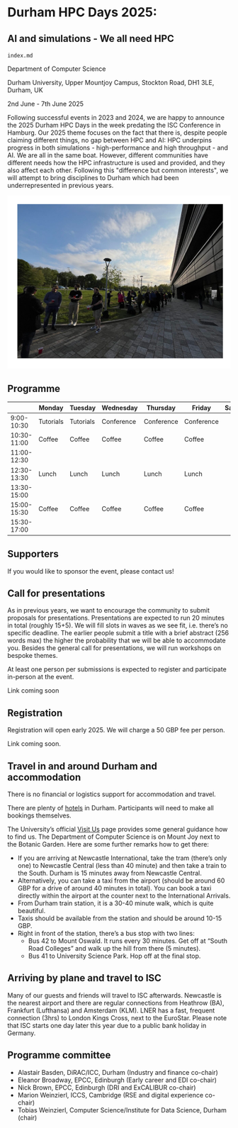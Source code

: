 # Durham HPC Days 2025:
## AI and simulations - We all need HPC

```{toctree}
index.md
```


Department of Computer Science

Durham University, Upper Mountjoy Campus, Stockton Road, DH1 3LE, Durham, UK

2nd June - 7th June 2025

Following successful events in 2023 and 2024, we are happy to announce the 2025 Durham HPC Days in the week predating the ISC Conference in Hamburg. Our 2025 theme focuses on the fact that there is, despite people claiming different things, no gap between HPC and AI: HPC underpins progress in both simulations - high-performance and high throughput - and AI. We are all in the same boat. However, different communities have different needs how the HPC infrastructure is used and provided, and they also affect each other. Following this "difference but common interests", we will attempt to bring disciplines to Durham which had been underrepresented in previous years.

![HPCDays](../images/HPC-days-pic.png)

## Programme

|             | Monday    | Tuesday   | Wednesday  | Thursday   | Friday     | Saturday |
| ----------- | --------- | --------- | ---------- | ---------- | ---------- | -------- |
|  9:00-10:30 | Tutorials | Tutorials | Conference | Conference | Conference |          |
| 10:30-11:00 | Coffee    | Coffee    | Coffee     | Coffee     | Coffee     |
| 11:00-12:30 |
| 12:30-13:30 | Lunch     | Lunch     | Lunch      | Lunch      | Lunch      |
| 13:30-15:00 |
| 15:00-15:30 | Coffee    | Coffee    | Coffee     | Coffee     | Coffee     |
| 15:30-17:00 |


## Supporters

If you would like to sponsor the event, please contact us!

## Call for presentations

As in previous years, we want to encourage the community to submit proposals for presentations. Presentations are expected to run 20 minutes in total (roughly 15+5). We will fill slots in waves as we see fit, i.e. there’s no specific deadline. The earlier people submit a title with a brief abstract (256 words max) the higher the probability that we will be able to accommodate you. Besides the general call for presentations, we will run workshops on bespoke themes.

 

At least one person per submissions is expected to register and participate in-person at the event.

Link coming soon

## Registration


Registration will open early 2025. We will charge a 50 GBP fee per person.

Link coming soon.

## Travel in and around Durham and accommodation

There is no financial or logistics support for accommodation and travel.

There are plenty of [hotels](hotels.md) in Durham.  Participants will need to make all bookings themselves.




The University’s official [Visit Us](https://www.durham.ac.uk/visit-us/) page provides some general guidance how to find us. The Department of Computer Science is on Mount Joy next to the Botanic Garden. Here are some further remarks how to get there:


- If you are arriving at Newcastle International, take the tram (there’s only one) to Newcastle Central (less than 40 minute) and then take a train to the South. Durham is 15 minutes away from Newcastle Central.
- Alternatively, you can take a taxi from the airport (should be around 60 GBP for a drive of around 40 minutes in total). You can book a taxi directly within the airport at the counter next to the International Arrivals.
- From Durham train station, it is a 30-40 minute walk, which is quite beautiful.
- Taxis should be available from the station and should be around 10-15 GBP.
- Right in front of the station, there’s a bus stop with two lines:
  - Bus 42 to Mount Oswald. It runs every 30 minutes. Get off at “South Road Colleges” and walk up the hill from there (5 minutes).
  - Bus 41 to University Science Park. Hop off at the final stop.

## Arriving by plane and travel to ISC

 

Many of our guests and friends will travel to ISC afterwards. Newcastle is the nearest airport and there are regular connections from Heathrow (BA), Frankfurt (Lufthansa) and Amsterdam (KLM). LNER has a fast, frequent connection (3hrs) to London Kings Cross, next to the EuroStar. Please note that ISC starts one day later this year due to a public bank holiday in Germany.

## Programme committee

- Alastair Basden, DiRAC/ICC, Durham (Industry and finance co-chair)
- Eleanor Broadway, EPCC, Edinburgh (Early career and EDI co-chair)
- Nick Brown, EPCC, Edinburgh (DRI and ExCALIBUR co-chair)
- Marion Weinzierl, ICCS, Cambridge (RSE and digital experience co-chair)
- Tobias Weinzierl, Computer Science/Institute for Data Science, Durham (chair)

